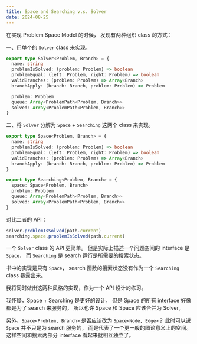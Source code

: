```yaml
---
title: Space and Searching v.s. Solver
date: 2024-08-25
---
```


在实现 Problem Space Model 的时候，
发现有两种组织 class 的方式：

一、用单个的 `Solver` class 来实现。

```typescript
export type Solver<Problem, Branch> = {
  name: string
  problemIsSolved: (problem: Problem) => boolean
  problemEqual: (left: Problem, right: Problem) => boolean
  validBranches: (problem: Problem) => Array<Branch>
  branchApply: (branch: Branch, problem: Problem) => Problem

  problem: Problem
  queue: Array<ProblemPath<Problem, Branch>>
  solved: Array<ProblemPath<Problem, Branch>>
}
```

二、将 `Solver` 分解为 `Space` + `Searching` 这两个 class 来实现。

```typescript
export type Space<Problem, Branch> = {
  name: string
  problemIsSolved: (problem: Problem) => boolean
  problemEqual: (left: Problem, right: Problem) => boolean
  validBranches: (problem: Problem) => Array<Branch>
  branchApply: (branch: Branch, problem: Problem) => Problem
}

export type Searching<Problem, Branch> = {
  space: Space<Problem, Branch>
  problem: Problem
  queue: Array<ProblemPath<Problem, Branch>>
  solved: Array<ProblemPath<Problem, Branch>>
}
```

对比二者的 API：

```typescript
solver.problemIsSolved(path.current)
searching.space.problemIsSolved(path.current)
```

一个 `Solver` class 的 API 更简单。
但是实际上描述一个问题空间的 interface 是 `Space`，
而 `Searching` 是 search 运行是所需要的搜索状态。

书中的实现是只有 `Space`，
search 函数的搜索状态没有作为一个 `Searching` class 暴露出来。

我将同时做出这两种风格的实现，作为一个 API 设计的练习。

我怀疑，Space + Searching 是更好的设计，
但是 Space 的所有 interface 好像都是为了 search 来服务的，
所以也许 Space 和 Space 应该合并为 Solver。

另外，`Space<Problem, Branch>`
是否应该改为 `Space<Node, Edge>`？
此时可以说 `Space` 并不只是为 search 服务的，
而是代表了一个更一般的图论意义上的空间。
这样空间和搜索两部分 interface 看起来就相互独立了。
